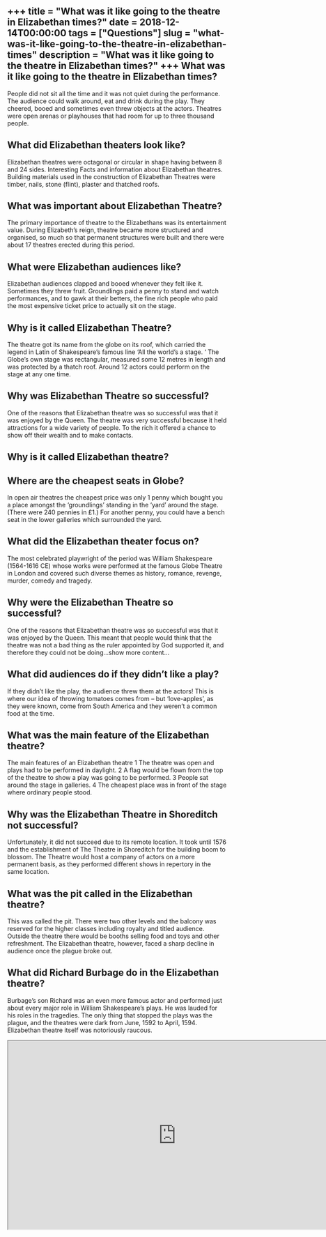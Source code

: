 +++
title = "What was it like going to the theatre in Elizabethan times?"
date = 2018-12-14T00:00:00
tags = ["Questions"]
slug = "what-was-it-like-going-to-the-theatre-in-elizabethan-times"
description = "What was it like going to the theatre in Elizabethan times?"
+++
What was it like going to the theatre in Elizabethan times?
-----------------------------------------------------------

People did not sit all the time and it was not quiet during the performance. The audience could walk around, eat and drink during the play. They cheered, booed and sometimes even threw objects at the actors. Theatres were open arenas or playhouses that had room for up to three thousand people.

What did Elizabethan theaters look like?
----------------------------------------

Elizabethan theatres were octagonal or circular in shape having between 8 and 24 sides. Interesting Facts and information about Elizabethan theatres. Building materials used in the construction of Elizabethan Theatres were timber, nails, stone (flint), plaster and thatched roofs.

What was important about Elizabethan Theatre?
---------------------------------------------

The primary importance of theatre to the Elizabethans was its entertainment value. During Elizabeth’s reign, theatre became more structured and organised, so much so that permanent structures were built and there were about 17 theatres erected during this period.

What were Elizabethan audiences like?
-------------------------------------

Elizabethan audiences clapped and booed whenever they felt like it. Sometimes they threw fruit. Groundlings paid a penny to stand and watch performances, and to gawk at their betters, the fine rich people who paid the most expensive ticket price to actually sit on the stage.

Why is it called Elizabethan Theatre?
-------------------------------------

The theatre got its name from the globe on its roof, which carried the legend in Latin of Shakespeare’s famous line ‘All the world’s a stage. ‘ The Globe’s own stage was rectangular, measured some 12 metres in length and was protected by a thatch roof. Around 12 actors could perform on the stage at any one time.

Why was Elizabethan Theatre so successful?
------------------------------------------

One of the reasons that Elizabethan theatre was so successful was that it was enjoyed by the Queen. The theatre was very successful because it held attractions for a wide variety of people. To the rich it offered a chance to show off their wealth and to make contacts.

Why is it called Elizabethan theatre?
-------------------------------------

Where are the cheapest seats in Globe?
--------------------------------------

In open air theatres the cheapest price was only 1 penny which bought you a place amongst the ‘groundlings’ standing in the ‘yard’ around the stage. (There were 240 pennies in £1.) For another penny, you could have a bench seat in the lower galleries which surrounded the yard.

What did the Elizabethan theater focus on?
------------------------------------------

The most celebrated playwright of the period was William Shakespeare (1564-1616 CE) whose works were performed at the famous Globe Theatre in London and covered such diverse themes as history, romance, revenge, murder, comedy and tragedy.

Why were the Elizabethan Theatre so successful?
-----------------------------------------------

One of the reasons that Elizabethan theatre was so successful was that it was enjoyed by the Queen. This meant that people would think that the theatre was not a bad thing as the ruler appointed by God supported it, and therefore they could not be doing…show more content…

What did audiences do if they didn’t like a play?
-------------------------------------------------

If they didn’t like the play, the audience threw them at the actors! This is where our idea of throwing tomatoes comes from – but ‘love-apples’, as they were known, come from South America and they weren’t a common food at the time.

What was the main feature of the Elizabethan theatre?
-----------------------------------------------------

The main features of an Elizabethan theatre 1 The theatre was open and plays had to be performed in daylight. 2 A flag would be flown from the top of the theatre to show a play was going to be performed. 3 People sat around the stage in galleries. 4 The cheapest place was in front of the stage where ordinary people stood.

Why was the Elizabethan Theatre in Shoreditch not successful?
-------------------------------------------------------------

Unfortunately, it did not succeed due to its remote location. It took until 1576 and the establishment of The Theatre in Shoreditch for the building boom to blossom. The Theatre would host a company of actors on a more permanent basis, as they performed different shows in repertory in the same location.

What was the pit called in the Elizabethan theatre?
---------------------------------------------------

This was called the pit. There were two other levels and the balcony was reserved for the higher classes including royalty and titled audience. Outside the theatre there would be booths selling food and toys and other refreshment. The Elizabethan theatre, however, faced a sharp decline in audience once the plague broke out.

What did Richard Burbage do in the Elizabethan theatre?
-------------------------------------------------------

Burbage’s son Richard was an even more famous actor and performed just about every major role in William Shakespeare’s plays. He was lauded for his roles in the tragedies. The only thing that stopped the plays was the plague, and the theatres were dark from June, 1592 to April, 1594. Elizabethan theatre itself was notoriously raucous.

<iframe allow="accelerometer; autoplay; clipboard-write; encrypted-media; gyroscope; picture-in-picture" allowfullscreen="" class="__youtube_prefs__  epyt-is-override  no-lazyload" data-no-lazy="1" data-origheight="433" data-origwidth="770" data-skipgform_ajax_framebjll="" height="433" id="_ytid_27078" loading="lazy" src="https://www.youtube.com/embed/U1p8iS7_kZc?enablejsapi=1&autoplay=0&cc_load_policy=0&cc_lang_pref=&iv_load_policy=1&loop=0&modestbranding=0&rel=1&fs=1&playsinline=0&autohide=2&theme=dark&color=red&controls=1&" title="YouTube player" width="770"></iframe>